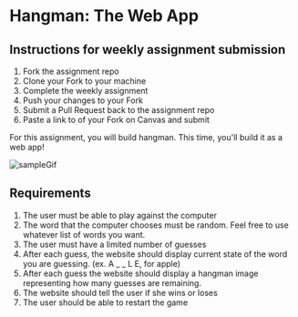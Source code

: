 # Hangman: The Web App

## Instructions for weekly assignment submission

1. Fork the assignment repo
1. Clone your Fork to your machine
1. Complete the weekly assignment
1. Push your changes to your Fork
1. Submit a Pull Request back to the assignment repo
1. Paste a link to of your Fork on Canvas and submit

For this assignment, you will build hangman.  This time, you'll build it as a web app!

![sampleGif]()

## Requirements

1. The user must be able to play against the computer
1. The word that the computer chooses must be random. Feel free to use whatever list of words you want.
1. The user must have a limited number of guesses
1. After each guess, the website should display current state of the word you are guessing.  (ex. A _ _ L E, for apple)
1. After each guess the website should display a hangman image representing how many guesses are remaining.
1. The website should tell the user if she wins or loses
1. The user should be able to restart the game
